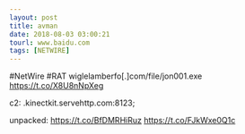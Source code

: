 ```yaml
---
layout: post
title: avman
date: 2018-08-03 03:00:21
tourl: www.baidu.com
tags: [NETWIRE]
---
```

#NetWire #RAT
wiglelamberfo[.]com/file/jon001.exe
https://t.co/X8U8nNpXeg

c2:
.kinectkit.servehttp.com:8123;

unpacked: https://t.co/BfDMRHiRuz https://t.co/FJkWxe0Q1c